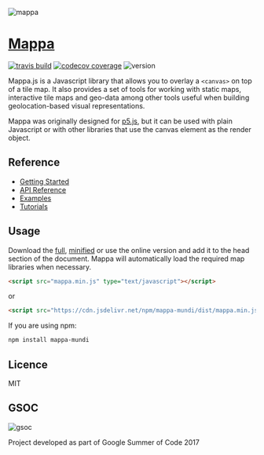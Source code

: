 ![mappa](website/static/img/logo_small.png)

[Mappa](https://mappa.js.org/)
========

[![travis build](https://img.shields.io/travis/cvalenzuela/Mappa.svg?style=flat-square)](https://travis-ci.org/cvalenzuela/Mappa)
[![codecov coverage](https://img.shields.io/codecov/c/github/cvalenzuela/Mappa.svg?style=flat-square)](https://codecov.io/github/cvalenzuela/Mappa)
![version](https://img.shields.io/npm/v/mappa-mundi.svg?style=flat-square)

Mappa.js is a Javascript library that allows you to overlay a `<canvas>` on top of a tile map. It also provides a set of tools for working with static maps, interactive tile maps and geo-data among other tools useful when building geolocation-based visual representations.

Mappa was originally designed for [p5.js](https://github.com/processing/p5.js), but it can be used with plain Javascript or with other libraries that use the canvas element as the render object.

## Reference

- [Getting Started](https://mappa.js.org/docs/getting-started.html)
- [API Reference](https://mappa.js.org/docs/api-mappa.html)
- [Examples](https://mappa.js.org/docs/examples-google-maps.html)
- [Tutorials](https://mappa.js.org/docs/introduction-to-web-maps.html)

## Usage

Download the [full](dist/mappa.js), [minified](dist/mappa.min.js) or use the online version and add  it to the head section of the document. Mappa will automatically load the required map libraries when necessary.

```html
<script src="mappa.min.js" type="text/javascript"></script>
```
or
```html
<script src="https://cdn.jsdelivr.net/npm/mappa-mundi/dist/mappa.min.js" type="text/javascript"></script>
```

If you are using npm:
```bash
npm install mappa-mundi
```

## Licence
  MIT

## GSOC
![gsoc](website/static/img/gsoc.png)

Project developed as part of Google Summer of Code 2017
